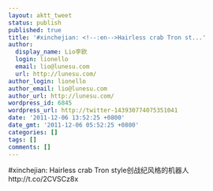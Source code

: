 ```yaml
---
layout: aktt_tweet
status: publish
published: true
title: '#xinchejian: <!--:en-->Hairless crab Tron st...'
author:
  display_name: Lio李欧
  login: lionello
  email: lio@lunesu.com
  url: http://lunesu.com/
author_login: lionello
author_email: lio@lunesu.com
author_url: http://lunesu.com/
wordpress_id: 6845
wordpress_url: http://twitter-143930774075351041
date: '2011-12-06 13:52:25 +0800'
date_gmt: '2011-12-06 05:52:25 +0800'
categories: []
tags: []
comments: []
---
```

<p>#xinchejian: <!--:en-->Hairless crab Tron style<!--:--><!--:zh-->创战纪风格的机器人<!--:--> http://t.co/2CVSCz8x</p>
